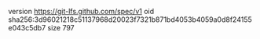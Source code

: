 version https://git-lfs.github.com/spec/v1
oid sha256:3d96021218c51137968d20023f7321b871bd4053b4059a0d8f24155e043c5db7
size 797
